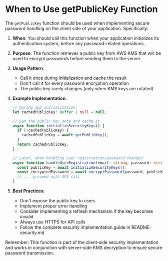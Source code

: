 # When to Use getPublicKey Function

The `getPublicKey` function should be used when implementing secure password handling on the client side of your application. Specifically:

1. **When**: You should call this function when your application initializes its authentication system, before any password-related operations.

2. **Purpose**: The function retrieves a public key from AWS KMS that will be used to encrypt passwords before sending them to the server.

3. **Usage Pattern**:
   - Call it once during initialization and cache the result
   - Don't call it for every password encryption operation
   - The public key rarely changes (only when KMS keys are rotated)

4. **Example Implementation**:
   ```typescript
   // During app initialization:
   let cachedPublicKey: Buffer | null = null;

   // Get the public key once and cache it
   async function initializeSecurityKeys() {
     if (!cachedPublicKey) {
       cachedPublicKey = await getPublicKey();
     }
     return cachedPublicKey;
   }

   // Later, when handling user registration/password changes:
   async function handleUserRegistration(email: string, password: string, name: string) {
     const publicKey = await initializeSecurityKeys();
     const encryptedPassword = await encryptPassword(password, publicKey);
     // ... proceed with API call
   }
   ```

5. **Best Practices**:
   - Don't expose the public key to users
   - Implement proper error handling
   - Consider implementing a refresh mechanism if the key becomes invalid
   - Always use HTTPS for API calls
   - Follow the complete security implementation guide in README-security.md

Remember: This function is part of the client-side security implementation and works in conjunction with server-side KMS decryption to ensure secure password transmission.